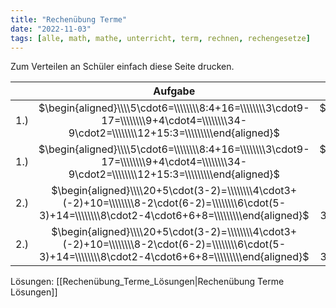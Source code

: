 ```yaml
---
title: "Rechenübung Terme"
date: "2022-11-03"
tags: [alle, math, mathe, unterricht, term, rechnen, rechengesetze]
---
```


Zum Verteilen an Schüler einfach diese Seite drucken.

|     |                                                                          Aufgabe                                                                           |                                                                          Aufgabe                                                                           |                                                                          Aufgabe                                                                           |                                                                          Aufgabe                                                                           |                                                                          Aufgabe                                                                           |
| --- |:----------------------------------------------------------------------------------------------------------------------------------------------------------:|:----------------------------------------------------------------------------------------------------------------------------------------------------------:|:----------------------------------------------------------------------------------------------------------------------------------------------------------:|:----------------------------------------------------------------------------------------------------------------------------------------------------------:|:----------------------------------------------------------------------------------------------------------------------------------------------------------:|
| 1.) |         $\begin{aligned}\\\\5\cdot6=\\\\\\\\8:4+16=\\\\\\\\3\cdot9-17=\\\\\\\\9+4\cdot4=\\\\\\\\34-9\cdot2=\\\\\\\\12+15:3=\\\\\\\\\end{aligned}$          |         $\begin{aligned}\\\\5\cdot6=\\\\\\\\8:4+16=\\\\\\\\3\cdot9-17=\\\\\\\\9+4\cdot4=\\\\\\\\34-9\cdot2=\\\\\\\\12+15:3=\\\\\\\\\end{aligned}$          |         $\begin{aligned}\\\\5\cdot6=\\\\\\\\8:4+16=\\\\\\\\3\cdot9-17=\\\\\\\\9+4\cdot4=\\\\\\\\34-9\cdot2=\\\\\\\\12+15:3=\\\\\\\\\end{aligned}$          |         $\begin{aligned}\\\\5\cdot6=\\\\\\\\8:4+16=\\\\\\\\3\cdot9-17=\\\\\\\\9+4\cdot4=\\\\\\\\34-9\cdot2=\\\\\\\\12+15:3=\\\\\\\\\end{aligned}$          |         $\begin{aligned}\\\\5\cdot6=\\\\\\\\8:4+16=\\\\\\\\3\cdot9-17=\\\\\\\\9+4\cdot4=\\\\\\\\34-9\cdot2=\\\\\\\\12+15:3=\\\\\\\\\end{aligned}$          |
| 1.) |         $\begin{aligned}\\\\5\cdot6=\\\\\\\\8:4+16=\\\\\\\\3\cdot9-17=\\\\\\\\9+4\cdot4=\\\\\\\\34-9\cdot2=\\\\\\\\12+15:3=\\\\\\\\\end{aligned}$          |         $\begin{aligned}\\\\5\cdot6=\\\\\\\\8:4+16=\\\\\\\\3\cdot9-17=\\\\\\\\9+4\cdot4=\\\\\\\\34-9\cdot2=\\\\\\\\12+15:3=\\\\\\\\\end{aligned}$          |         $\begin{aligned}\\\\5\cdot6=\\\\\\\\8:4+16=\\\\\\\\3\cdot9-17=\\\\\\\\9+4\cdot4=\\\\\\\\34-9\cdot2=\\\\\\\\12+15:3=\\\\\\\\\end{aligned}$          |         $\begin{aligned}\\\\5\cdot6=\\\\\\\\8:4+16=\\\\\\\\3\cdot9-17=\\\\\\\\9+4\cdot4=\\\\\\\\34-9\cdot2=\\\\\\\\12+15:3=\\\\\\\\\end{aligned}$          |         $\begin{aligned}\\\\5\cdot6=\\\\\\\\8:4+16=\\\\\\\\3\cdot9-17=\\\\\\\\9+4\cdot4=\\\\\\\\34-9\cdot2=\\\\\\\\12+15:3=\\\\\\\\\end{aligned}$          |
| 2.) | $\begin{aligned}\\\\20+5\cdot(3-2)=\\\\\\\\4\cdot3+(-2)+10=\\\\\\\\8-2\cdot(6-2)=\\\\\\\\6\cdot(5-3)+14=\\\\\\\\8\cdot2-4\cdot6+6+8=\\\\\\\\\end{aligned}$ | $\begin{aligned}\\\\20+5\cdot(3-2)=\\\\\\\\4\cdot3+(-2)+10=\\\\\\\\8-2\cdot(6-2)=\\\\\\\\6\cdot(5-3)+14=\\\\\\\\8\cdot2-4\cdot6+6+8=\\\\\\\\\end{aligned}$ | $\begin{aligned}\\\\20+5\cdot(3-2)=\\\\\\\\4\cdot3+(-2)+10=\\\\\\\\8-2\cdot(6-2)=\\\\\\\\6\cdot(5-3)+14=\\\\\\\\8\cdot2-4\cdot6+6+8=\\\\\\\\\end{aligned}$ | $\begin{aligned}\\\\20+5\cdot(3-2)=\\\\\\\\4\cdot3+(-2)+10=\\\\\\\\8-2\cdot(6-2)=\\\\\\\\6\cdot(5-3)+14=\\\\\\\\8\cdot2-4\cdot6+6+8=\\\\\\\\\end{aligned}$ | $\begin{aligned}\\\\20+5\cdot(3-2)=\\\\\\\\4\cdot3+(-2)+10=\\\\\\\\8-2\cdot(6-2)=\\\\\\\\6\cdot(5-3)+14=\\\\\\\\8\cdot2-4\cdot6+6+8=\\\\\\\\\end{aligned}$ |
| 2.) | $\begin{aligned}\\\\20+5\cdot(3-2)=\\\\\\\\4\cdot3+(-2)+10=\\\\\\\\8-2\cdot(6-2)=\\\\\\\\6\cdot(5-3)+14=\\\\\\\\8\cdot2-4\cdot6+6+8=\\\\\\\\\end{aligned}$ | $\begin{aligned}\\\\20+5\cdot(3-2)=\\\\\\\\4\cdot3+(-2)+10=\\\\\\\\8-2\cdot(6-2)=\\\\\\\\6\cdot(5-3)+14=\\\\\\\\8\cdot2-4\cdot6+6+8=\\\\\\\\\end{aligned}$ | $\begin{aligned}\\\\20+5\cdot(3-2)=\\\\\\\\4\cdot3+(-2)+10=\\\\\\\\8-2\cdot(6-2)=\\\\\\\\6\cdot(5-3)+14=\\\\\\\\8\cdot2-4\cdot6+6+8=\\\\\\\\\end{aligned}$ | $\begin{aligned}\\\\20+5\cdot(3-2)=\\\\\\\\4\cdot3+(-2)+10=\\\\\\\\8-2\cdot(6-2)=\\\\\\\\6\cdot(5-3)+14=\\\\\\\\8\cdot2-4\cdot6+6+8=\\\\\\\\\end{aligned}$ | $\begin{aligned}\\\\20+5\cdot(3-2)=\\\\\\\\4\cdot3+(-2)+10=\\\\\\\\8-2\cdot(6-2)=\\\\\\\\6\cdot(5-3)+14=\\\\\\\\8\cdot2-4\cdot6+6+8=\\\\\\\\\end{aligned}$ |

Lösungen: [[Rechenübung_Terme_Lösungen|Rechenübung Terme Lösungen]]